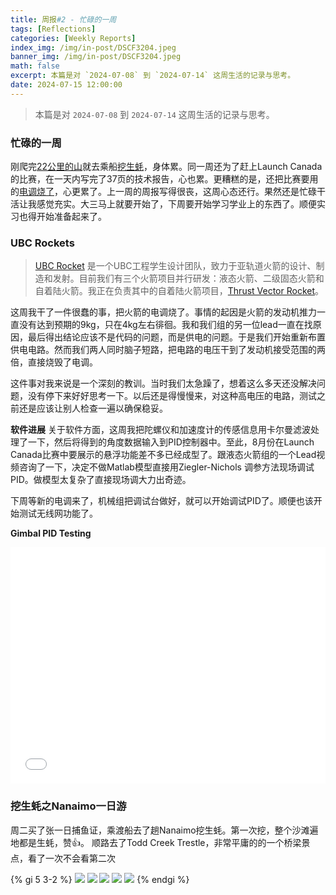```yaml
---
title: 周报#2 - 忙碌的一周
tags: [Reflections]
categories: [Weekly Reports]
index_img: /img/in-post/DSCF3204.jpeg
banner_img: /img/in-post/DSCF3204.jpeg
math: false
excerpt: 本篇是对 `2024-07-08` 到 `2024-07-14` 这周生活的记录与思考。
date: 2024-07-15 12:00:00
---
```

>本篇是对 `2024-07-08` 到 `2024-07-14` 这周生活的记录与思考。

### 忙碌的一周
刚爬完[22公里的山](https://shengw3n.github.io/2024/07/08/Weekly_Report_1/#Garibaldi-Lake)就去乘船[挖生蚝](https://shengw3n.github.io/2024/07/15/Weekly_Report_2/#挖生蚝之Nanaimo一日游)，身体累。同一周还为了赶上Launch Canada的比赛，在一天内写完了37页的技术报告，心也累。更糟糕的是，还把比赛要用的[电调烧了](https://shengw3n.github.io/2024/07/15/Weekly_Report_2/#UBC-Rockets)，心更累了。上一周的周报写得很丧，这周心态还行。果然还是忙碌干活让我感觉充实。大三马上就要开始了，下周要开始学习学业上的东西了。顺便实习也得开始准备起来了。

### UBC Rockets

> [UBC Rocket](https://www.ubcrocket.com/) 是一个UBC工程学生设计团队，致力于亚轨道火箭的设计、制造和发射。目前我们有三个火箭项目并行研发：液态火箭、二级固态火箭和自着陆火箭。我正在负责其中的自着陆火箭项目，[Thrust Vector Rocket](https://github.com/UBC-Rocket/Thrust-Vectoring)。

这周我干了一件很蠢的事，把火箭的电调烧了。事情的起因是火箭的发动机推力一直没有达到预期的9kg，只在4kg左右徘徊。我和我们组的另一位lead一直在找原因，最后得出结论应该不是代码的问题，而是供电的问题。于是我们开始重新布置供电电路。然而我们两人同时脑子短路，把电路的电压干到了发动机接受范围的两倍，直接烧毁了电调。

这件事对我来说是一个深刻的教训。当时我们太急躁了，想着这么多天还没解决问题，没有停下来好好思考一下。以后还是得慢慢来，对这种高电压的电路，测试之前还是应该让别人检查一遍以确保稳妥。

**软件进展**
关于软件方面，这周我把陀螺仪和加速度计的传感信息用卡尔曼滤波处理了一下，然后将得到的角度数据输入到PID控制器中。至此，8月份在Launch Canada比赛中要展示的悬浮功能差不多已经成型了。跟液态火箭组的一个Lead视频咨询了一下，决定不做Matlab模型直接用Ziegler-Nichols 调参方法现场调试PID。做模型太复杂了直接现场调大力出奇迹。

下周等新的电调来了，机械组把调试台做好，就可以开始调试PID了。顺便也该开始测试无线网功能了。

**Gimbal PID Testing**
<div style="position: relative; width: 100%; height: 0; padding-bottom: 75%;"><iframe 
src="/vid/IMG_6815.MOV" alt="Gimbal PID Testing" scrolling="no" border="0" 
frameborder="no" framespacing="0" allowfullscreen="true" style="position: absolute; width: 100%; 
height: 100%; left: 0; top: 0;"> </iframe></div>

### 挖生蚝之Nanaimo一日游
周二买了张一日捕鱼证，乘渡船去了趟Nanaimo挖生蚝。第一次挖，整个沙滩遍地都是生蚝，赞👍。 顺路去了Todd Creek Trestle，非常平庸的的一个桥梁景点，看了一次不会看第二次

{% gi 5 3-2 %}
  ![](/img/in-post/DSCF3429.jpeg)
  ![](/img/in-post/DSCF3204.jpeg)
  ![](/img/in-post/DSCF3304.jpeg)
  ![](/img/in-post/DSCF3425.jpeg)
  ![](/img/in-post/DSCF3115.jpeg)
{% endgi %}


